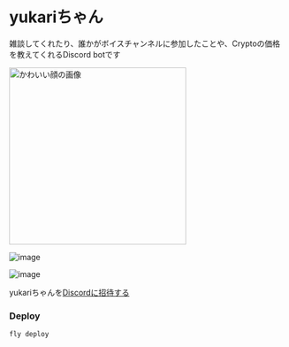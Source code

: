 # yukariちゃん

雑談してくれたり、誰かがボイスチャンネルに参加したことや、Cryptoの価格を教えてくれるDiscord botです

<img src="https://github.com/xsota/discord_bot/assets/5690642/bcf8670f-240a-4f2c-8ba2-aba5c02a6323" alt="かわいい顔の画像" width=320>

![image](https://github.com/xsota/discord_bot/assets/5690642/c43b10d7-5492-434a-83e9-710cb129f8ad)

![image](https://github.com/xsota/discord_bot/assets/5690642/4543f503-045a-46c8-9d69-1d5bf3bc557a)


yukariちゃんを[Discordに招待する](https://discordapp.com/api/oauth2/authorize?client_id=551785476584112139&permissions=0&scope=bot)



### Deploy
```
fly deploy
```
